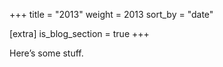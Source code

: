 +++
title = "2013"
weight = 2013
sort_by = "date"

[extra]
is_blog_section = true
+++

Here’s some stuff.
